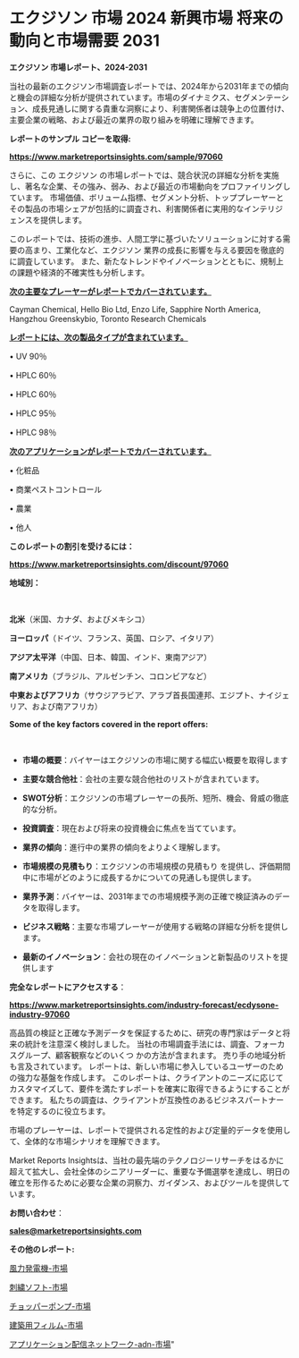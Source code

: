 # エクジソン 市場 2024 新興市場 将来の動向と市場需要 2031

<strong>エクジソン 市場レポート、2024-2031</strong>

当社の最新のエクジソン市場調査レポートでは、2024年から2031年までの傾向と機会の詳細な分析が提供されています。市場のダイナミクス、セグメンテーション、成長見通しに関する貴重な洞察により、利害関係者は競争上の位置付け、主要企業の戦略、および最近の業界の取り組みを明確に理解できます。



<strong>レポートのサンプル コピーを取得:</strong> <a href=https://www.marketreportsinsights.com/sample/97060>

<strong><u>https://www.marketreportsinsights.com/sample/97060</u></strong></a>

さらに、この エクジソン の市場レポートでは、競合状況の詳細な分析を実施し、著名な企業、その強み、弱み、および最近の市場動向をプロファイリングしています。 市場価値、ボリューム指標、セグメント分析、トッププレーヤーとその製品の市場シェアが包括的に調査され、利害関係者に実用的なインテリジェンスを提供します。

このレポートでは、技術の進歩、人間工学に基づいたソリューションに対する需要の高まり、工業化など、エクジソン 業界の成長に影響を与える要因を徹底的に調査しています。 また、新たなトレンドやイノベーションとともに、規制上の課題や経済的不確実性も分析します。



<strong><u>次の主要なプレーヤーがレポートでカバーされています。</u></strong>

Cayman Chemical, Hello Bio Ltd, Enzo Life, Sapphire North America, Hangzhou Greenskybio, Toronto Research Chemicals



<strong><u><b>レポートには、次の製品タイプが含まれています。</b></u></strong>

• UV 90％

•  HPLC 60％

•  HPLC 60％

•  HPLC 95％

•  HPLC 98％



<strong><u><b>次のアプリケーションがレポートでカバーされています。</b></u></strong>

• 化粧品

• 商業ペストコントロール

• 農業

• 他人



<strong><b>このレポートの割引を受けるには：</b></strong>

<a href=https://www.marketreportsinsights.com/discount/97060>

<strong><u>https://www.marketreportsinsights.com/discount/97060</u></strong></a>



<strong>地域別：</strong>

<strong> </strong>



<strong>北米</strong>（米国、カナダ、およびメキシコ）



<strong>ヨーロッパ</strong>（ドイツ、フランス、英国、ロシア、イタリア）



<strong>アジア太平洋</strong>（中国、日本、韓国、インド、東南アジア）



<strong>南アメリカ</strong>（ブラジル、アルゼンチン、コロンビアなど）



<strong>中東およびアフリカ</strong>（サウジアラビア、アラブ首長国連邦、エジプト、ナイジェリア、および南アフリカ）



<strong>Some of the key factors covered in the report offers:</strong>

<strong> </strong>
<ul>
  <li>

<strong>市場の概要</strong>：バイヤーはエクジソンの市場に関する幅広い概要を取得します</li>
  <li>

<strong>主要な競合他社</strong>：会社の主要な競合他社のリストが含まれています。</li>
  <li>

<strong>SWOT分析</strong>：エクジソンの市場プレーヤーの長所、短所、機会、脅威の徹底的な分析。</li>
  <li>

<strong>投資調査</strong>：現在および将来の投資機会に焦点を当てています。</li>
  <li>

<strong>業界の傾向</strong>：進行中の業界の傾向をよりよく理解します。</li>
  <li>

<strong>市場規模の見積もり</strong>：エクジソンの市場規模の見積もり を提供し、評価期間中に市場がどのように成長するかについての見通しも提供します。</li>
  <li>

<strong>業界予測</strong>：バイヤーは、2031年までの市場規模予測の正確で検証済みのデータを取得します。</li>
  <li>

<strong>ビジネス戦略</strong>：主要な市場プレーヤーが使用する戦略の詳細な分析を提供します。</li>
  <li>

<strong>最新のイノベーション</strong>：会社の現在のイノベーションと新製品のリストを提供します</li>
</ul>


<strong>完全なレポートにアクセスする</strong>：

<a href=https://www.marketreportsinsights.com/industry-forecast/ecdysone-industry-97060>

<strong><u>https://www.marketreportsinsights.com/industry-forecast/ecdysone-industry-97060</u></strong></a>

高品質の検証と正確な予測データを保証するために、研究の専門家はデータと将来の統計を注意深く検討しました。 当社の市場調査手法には、調査、フォーカスグループ、顧客観察などのいくつ かの方法が含まれます。 売り手の地域分析も言及されています。 レポートは、新しい市場に参入しているユーザーのための強力な基盤を作成します。 このレポートは、クライアントのニーズに応じてカスタマイズして、要件を満たすレポートを確実に取得できるようにすることができます。 私たちの調査は、クライアントが互換性のあるビジネスパートナーを特定するのに役立ちます。

市場のプレーヤーは、レポートで提供される定性的および定量的データを使用して、全体的な市場シナリオを理解できます。

Market Reports Insightsは、当社の最先端のテクノロジーリサーチをはるかに超えて拡大し、会社全体のシニアリーダーに、重要な予備選挙を達成し、明日の確立を形作るために必要な企業の洞察力、ガイダンス、およびツールを提供しています。



<strong><b>お問い合わせ</b></strong>：

<a href=mailto:sales@marketreportsinsights.com>

<strong><u>sales@marketreportsinsights.com</u></strong></a>



<strong>その他のレポート:</strong>

<a href=https://www.linkedin.com/pulse/風力発電機-市場-2023-swot-分析と最新イノベーション-2030-pr-news-hub-7nd9f/>風力発電機-市場</a>

<a href=https://www.linkedin.com/pulse/刺繍ソフト-市場-2023-競争分析と事業成長-2030-trend-tracking-toolbox-24-analysis-1cphf/>刺繍ソフト-市場</a>

<a href=https://www.linkedin.com/pulse/チョッパーポンプ-市場-2023-swot-分析と最新イノベーション-2030-oeydc/>チョッパーポンプ-市場</a>

<a href=https://www.linkedin.com/pulse/建築用フィルム-市場-2023-競争分析と事業成長-2030-consumer-connection-collective-360-s2x4f/>建築用フィルム-市場</a>

<a href=https://www.linkedin.com/pulse/アプリケーション配信ネットワーク-adn-市場-2023-総利益と主要ベンダー-x6fuf/>アプリケーション配信ネットワーク-adn-市場</a>"
